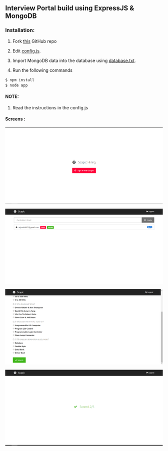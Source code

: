 ## Interview Portal build using ExpressJS & MongoDB

### Installation:

1. Fork [this](https://github.com/arjunsk/interview_portal_expressJS) GitHub repo

2. Edit [config.js](/config.js).

3. Import MongoDB data into the database using [database.txt](/database.txt).

4. Run the following commands
```sh
$ npm install
$ node app
```

#### NOTE:
1. Read the instructions in the config.js

#### Screens :
![Login ](/screens/login.png)

![Admin ](/screens/admin_dashboard.png)

![Candidate Test ](/screens/candidate_test.png)

![Score ](/screens/candidate_score.png)

